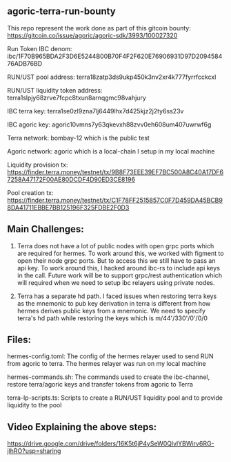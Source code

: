 ## agoric-terra-run-bounty

This repo represent the work done as part of this gitcoin bounty: https://gitcoin.co/issue/agoric/agoric-sdk/3993/100027320

Run Token IBC denom: ibc/1F70B965BDA2F3D6E5244B00B70F4F2F620E76906931D97D209458476ADB76BD

RUN/UST pool address: terra18zatp3ds9ukp450k3nv2xr4k777fyrrfcckcxl

RUN/UST liquidity token address: terra1slpjy68zrve7fcpc8txun8arnqgmc98vahjury


IBC terra key: terra1se0zl9zna7lj6449lhx7d425kjz2j2ty6ss23v

IBC agoric key: agoric10vmns7y63qkevxh88zvv0eh608um407uwrwf6g


Terra network: bombay-12 which is the public test

Agoric network: agoric which is a local-chain I setup in my local machine


Liquidity provision tx: https://finder.terra.money/testnet/tx/9B8F73EEE39EF7BC500A8C40A17DF67258A47172F00AE80DCDF4D90ED3CE8196

Pool creation tx: https://finder.terra.money/testnet/tx/C1F78FF2515857C0F7D459DA45BCB98DA41711EBBE7BB125196F325FDBE2F0D3


## Main Challenges:

1. Terra does not have a lot of public nodes with open grpc ports which are required for hermes. To work around this, we worked with figment to open their node grpc 
ports. But to access this we still have to pass an api key. To work around this, I hacked around ibc-rs to include api keys in the call. Future work will be to support
grpc/rest authentication which will required when we need to setup ibc relayers using private nodes.

2. Terra has a separate hd path. I faced issues when restoring terra keys as the mnemonic to pub key derivation in terra is different from how hermes derives public
keys from a mnemonic. We need to specify terra's hd path while restoring the keys which is m/44'/330'/0'/0/0 

## Files:

hermes-config.toml: The config of the hermes relayer used to send RUN from agoric to terra. The hermes relayer was run on my local machine

hermes-commands.sh: The commands used to create the ibc-channel, restore terra/agoric keys and transfer tokens from agoric to Terra

terra-lp-scripts.ts: Scripts to create a RUN/UST liquidity pool and to provide liquidity to the pool


## Video Explaining the above steps:

https://drive.google.com/drive/folders/16K5t6jP4ySeW0QlvlYBWirv6RG-jlhRO?usp=sharing

